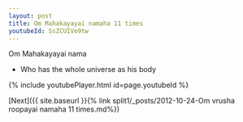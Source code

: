 ```yaml
---
layout: post
title: Om Mahakayayai namaha 11 times
youtubeId: SsZCUIVe9tw
---
```

 
 
Om Mahakayayai nama 
 
 -  Who has the whole universe as his body 
 
  
 
  
 
 
 
 
 
 


{% include youtubePlayer.html id=page.youtubeId %}
 
[Next]({{ site.baseurl }}{% link  split1/_posts/2012-10-24-Om vrusha roopayai namaha 11 times.md%})
 
